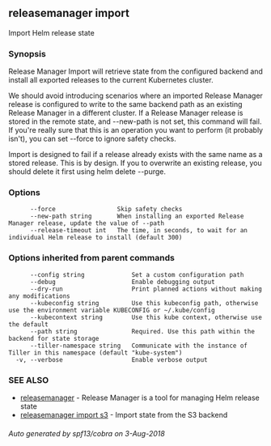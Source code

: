 ## releasemanager import

Import Helm release state

### Synopsis


Release Manager Import will retrieve state from the configured
backend and install all exported releases to the current Kubernetes cluster.

We should avoid introducing scenarios where an imported Release Manager release
is configured to write to the same backend path as an existing
Release Manager in a different cluster. If a Release Manager release is stored
in the remote state, and --new-path is not set, this command will fail. If
you're really sure that this is an operation you want to perform (it probably
isn't), you can set --force to ignore safety checks.

Import is designed to fail if a release already exists with the same name as
a stored release. This is by design. If you to overwrite an existing release,
you should delete it first using helm delete --purge.

### Options

```
      --force                 Skip safety checks
      --new-path string       When installing an exported Release Manager release, update the value of --path
      --release-timeout int   The time, in seconds, to wait for an individual Helm release to install (default 300)
```

### Options inherited from parent commands

```
      --config string             Set a custom configuration path
      --debug                     Enable debugging output
      --dry-run                   Print planned actions without making any modifications
      --kubeconfig string         Use this kubeconfig path, otherwise use the environment variable KUBECONFIG or ~/.kube/config
      --kubecontext string        Use this kube context, otherwise use the default
      --path string               Required. Use this path within the backend for state storage
      --tiller-namespace string   Communicate with the instance of Tiller in this namespace (default "kube-system")
  -v, --verbose                   Enable verbose output
```

### SEE ALSO
* [releasemanager](releasemanager.md)	 - 
Release Manager is a tool for managing Helm release state
* [releasemanager import s3](releasemanager_import_s3.md)	 - Import state from the S3 backend

###### Auto generated by spf13/cobra on 3-Aug-2018
